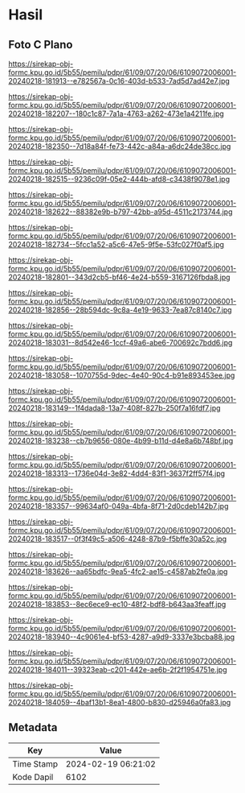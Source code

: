 # Hasil

## Foto C Plano

https://sirekap-obj-formc.kpu.go.id/5b55/pemilu/pdpr/61/09/07/20/06/6109072006001-20240218-181913--e782567a-0c16-403d-b533-7ad5d7ad42e7.jpg

https://sirekap-obj-formc.kpu.go.id/5b55/pemilu/pdpr/61/09/07/20/06/6109072006001-20240218-182207--180c1c87-7a1a-4763-a262-473e1a4211fe.jpg

https://sirekap-obj-formc.kpu.go.id/5b55/pemilu/pdpr/61/09/07/20/06/6109072006001-20240218-182350--7d18a84f-fe73-442c-a84a-a6dc24de38cc.jpg

https://sirekap-obj-formc.kpu.go.id/5b55/pemilu/pdpr/61/09/07/20/06/6109072006001-20240218-182515--9236c09f-05e2-444b-afd8-c3438f9078e1.jpg

https://sirekap-obj-formc.kpu.go.id/5b55/pemilu/pdpr/61/09/07/20/06/6109072006001-20240218-182622--88382e9b-b797-42bb-a95d-4511c2173744.jpg

https://sirekap-obj-formc.kpu.go.id/5b55/pemilu/pdpr/61/09/07/20/06/6109072006001-20240218-182734--5fcc1a52-a5c6-47e5-9f5e-53fc027f0af5.jpg

https://sirekap-obj-formc.kpu.go.id/5b55/pemilu/pdpr/61/09/07/20/06/6109072006001-20240218-182801--343d2cb5-bf46-4e24-b559-3167126fbda8.jpg

https://sirekap-obj-formc.kpu.go.id/5b55/pemilu/pdpr/61/09/07/20/06/6109072006001-20240218-182856--28b594dc-9c8a-4e19-9633-7ea87c8140c7.jpg

https://sirekap-obj-formc.kpu.go.id/5b55/pemilu/pdpr/61/09/07/20/06/6109072006001-20240218-183031--8d542e46-1ccf-49a6-abe6-700692c7bdd6.jpg

https://sirekap-obj-formc.kpu.go.id/5b55/pemilu/pdpr/61/09/07/20/06/6109072006001-20240218-183058--1070755d-9dec-4e40-90c4-b91e893453ee.jpg

https://sirekap-obj-formc.kpu.go.id/5b55/pemilu/pdpr/61/09/07/20/06/6109072006001-20240218-183149--1f4dada8-13a7-408f-827b-250f7a16fdf7.jpg

https://sirekap-obj-formc.kpu.go.id/5b55/pemilu/pdpr/61/09/07/20/06/6109072006001-20240218-183238--cb7b9656-080e-4b99-b11d-d4e8a6b748bf.jpg

https://sirekap-obj-formc.kpu.go.id/5b55/pemilu/pdpr/61/09/07/20/06/6109072006001-20240218-183313--1736e04d-3e82-4dd4-83f1-3637f2ff57f4.jpg

https://sirekap-obj-formc.kpu.go.id/5b55/pemilu/pdpr/61/09/07/20/06/6109072006001-20240218-183357--99634af0-049a-4bfa-8f71-2d0cdeb142b7.jpg

https://sirekap-obj-formc.kpu.go.id/5b55/pemilu/pdpr/61/09/07/20/06/6109072006001-20240218-183517--0f3f49c5-a506-4248-87b9-f5bffe30a52c.jpg

https://sirekap-obj-formc.kpu.go.id/5b55/pemilu/pdpr/61/09/07/20/06/6109072006001-20240218-183626--aa65bdfc-9ea5-4fc2-ae15-c4587ab2fe0a.jpg

https://sirekap-obj-formc.kpu.go.id/5b55/pemilu/pdpr/61/09/07/20/06/6109072006001-20240218-183853--8ec6ece9-ec10-48f2-bdf8-b643aa3feaff.jpg

https://sirekap-obj-formc.kpu.go.id/5b55/pemilu/pdpr/61/09/07/20/06/6109072006001-20240218-183940--4c9061e4-bf53-4287-a9d9-3337e3bcba88.jpg

https://sirekap-obj-formc.kpu.go.id/5b55/pemilu/pdpr/61/09/07/20/06/6109072006001-20240218-184011--39323eab-c201-442e-ae6b-2f2f1954751e.jpg

https://sirekap-obj-formc.kpu.go.id/5b55/pemilu/pdpr/61/09/07/20/06/6109072006001-20240218-184059--4baf13b1-8ea1-4800-b830-d25946a0fa83.jpg


## Metadata

| Key        | Value               |
| ---------- | ------------------- |
| Time Stamp | 2024-02-19 06:21:02 |
| Kode Dapil | 6102                |



